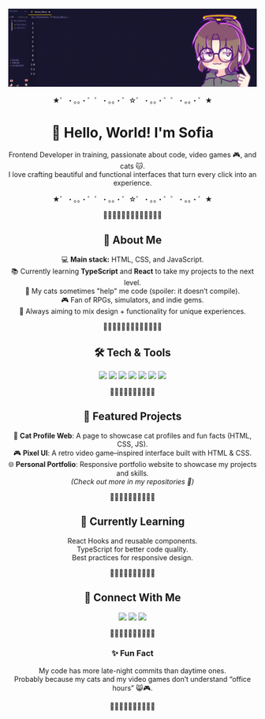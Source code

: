 <p align="center">
  <img src="./inicio.gif" alt="Inicio" width="1920">
</p>

<p align="center">★゜・。。・゜゜・。。・゜☆゜・。。・゜゜・。。・゜★</p>

<h1 align="center">👋 Hello, World! I'm Sofia</h1>

<p align="center">
Frontend Developer in training, passionate about code, video games 🎮, and cats 🐱.<br>
I love crafting beautiful and functional interfaces that turn every click into an experience.
</p>

<p align="center">★゜・。。・゜゜・。。・゜☆゜・。。・゜゜・。。・゜★</p>

<p align="center">🌸🐾🌸🐾🌸🐾🌸🐾🌸🐾🌸🐾🌸</p>

<h2 align="center">🚀 About Me</h2>

<p align="center">
💻 <b>Main stack:</b> HTML, CSS, and JavaScript.<br>
📚 Currently learning <b>TypeScript</b> and <b>React</b> to take my projects to the next level.<br>
🐾 My cats sometimes "help" me code (spoiler: it doesn’t compile).<br>
🎮 Fan of RPGs, simulators, and indie gems.<br>
🎨 Always aiming to mix design + functionality for unique experiences.
</p>

<p align="center">🌸🐾🌸🐾🌸🐾🌸🐾🌸🐾🌸🐾🌸</p>

<h2 align="center">🛠️ Tech & Tools</h2>

<p align="center">
<img src="https://img.shields.io/badge/HTML5-E34F26?style=for-the-badge&logo=html5&logoColor=white">
<img src="https://img.shields.io/badge/CSS3-1572B6?style=for-the-badge&logo=css3&logoColor=white">
<img src="https://img.shields.io/badge/JavaScript-ffdd00?style=for-the-badge&logo=javascript&logoColor=000">
<img src="https://img.shields.io/badge/TypeScript-007ACC?style=for-the-badge&logo=typescript&logoColor=white">
<img src="https://img.shields.io/badge/React-61DAFB?style=for-the-badge&logo=react&logoColor=000">
<img src="https://img.shields.io/badge/VS%20Code-0078d7?style=for-the-badge&logo=visual-studio-code&logoColor=white">
<img src="https://img.shields.io/badge/GIT-E44C30?style=for-the-badge&logo=git&logoColor=white">
</p>

<p align="center">🌟🌟🌟🌟🌟🌟🌟🌟🌟🌟</p>

<h2 align="center">📌 Featured Projects</h2>

<p align="center">
🐾 <b>Cat Profile Web</b>: A page to showcase cat profiles and fun facts (HTML, CSS, JS).<br>
🎮 <b>Pixel UI</b>: A retro video game–inspired interface built with HTML & CSS.<br>
🌐 <b>Personal Portfolio</b>: Responsive portfolio website to showcase my projects and skills.<br>
<i>(Check out more in my repositories 👀)</i>
</p>

<p align="center">💐💐💐💐💐💐💐💐💐💐</p>

<h2 align="center">🌱 Currently Learning</h2>

<p align="center">
React Hooks and reusable components.<br>
TypeScript for better code quality.<br>
Best practices for responsive design.
</p>

<p align="center">🌸🌼🌸🌼🌸🌼🌸🌼🌸🌼</p>

<h2 align="center">💌 Connect With Me</h2>

<p align="center">
<a href="https://linkedin.com/in/yourusername"><img src="https://img.shields.io/badge/LinkedIn-blue?style=for-the-badge&logo=linkedin"></a>
<a href="https://yourwebsite.com"><img src="https://img.shields.io/badge/Portfolio-ff69b4?style=for-the-badge&logo=About.me&logoColor=white"></a>
<a href="mailto:youremail@gmail.com"><img src="https://img.shields.io/badge/Email-%23D14836?style=for-the-badge&logo=gmail&logoColor=white"></a>
</p>

<p align="center">🐾✨🐾✨🐾✨🐾✨🐾✨</p>

<h3 align="center">✨ Fun Fact</h3>

<p align="center">
My code has more late-night commits than daytime ones.<br>
Probably because my cats and my video games don’t understand “office hours” 😸🎮.
</p>

<p align="center">🐾✨🐾✨🐾✨🐾✨🐾✨</p>

